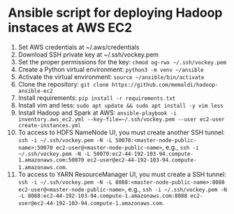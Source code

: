 # Ansible script for deploying Hadoop instaces at AWS EC2

1. Set AWS credentials at ~/.aws/credentials
2. Download SSH private key at ~/.ssh/vockey.pem
3. Set the proper permissions for the key: `chmod og-rwx ~/.ssh/vockey.pem`
4. Create a Python virtual environment: `python3 -m venv ~/ansible`
5. Activate the virtual environment: `source ~/ansible/bin/activate`
6. Clone the repository: `git clone https://github.com/memaldi/hadoop-ansible-ec2`
4. Install requirements: `pip install -r requirements.txt`
5. Install vim and less: `sudo apt update && sudo apt install -y vim less`
6. Install Hadoop and Spark at AWS: `ansible-playbook -i inventory.aws_ec2.yml --key-file=~/.ssh/vockey.pem --user ec2-user create-instances.yml`
7. To access to HDFS NameNode UI, you must create another SSH tunnel: `ssh -i ~/.ssh/vockey.pem -N -L 50070:<master-node-public-name>:50070 ec2-user@<master-node-public-name>`, e.g., `ssh -i ~/.ssh/vockey.pem -N -L 50070:ec2-44-192-103-94.compute-1.amazonaws.com:50070 ec2-user@ec2-44-192-103-94.compute-1.amazonaws.com`.
8. To access to YARN ResourceManager UI, you must create a SSH tunnel: `ssh -i ~/.ssh/vockey.pem -N -L 8088:<master-node-public-name>:8088 ec2-user@<master-node-public-name>`, e.g., `ssh -i ~/.ssh/vockey.pem -N -L 8088:ec2-44-192-103-94.compute-1.amazonaws.com:8088 ec2-user@ec2-44-192-103-94.compute-1.amazonaws.com`.
